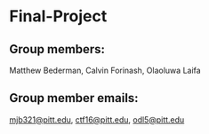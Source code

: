 # Final-Project
## Group members:
Matthew Bederman,
Calvin Forinash,
Olaoluwa Laifa
## Group member emails:
mjb321@pitt.edu,
ctf16@pitt.edu,
odl5@pitt.edu
